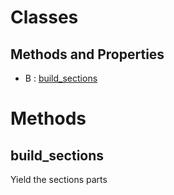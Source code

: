 # Classes





## Methods and Properties
- B : [build_sections](#build_sections) 

# Methods

## build_sections

Yield the sections parts





